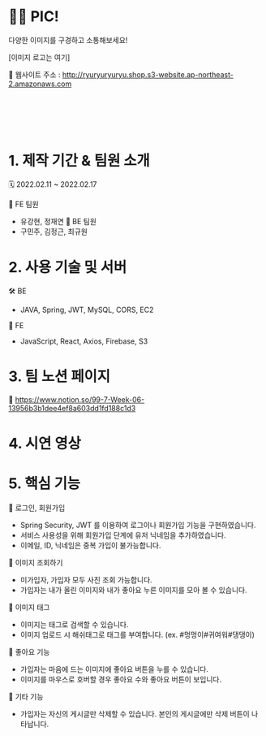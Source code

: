 # 🤳🏻 PIC!  
다양한 이미지를 구경하고 소통해보세요!

[이미지 로고는 여기]  






🔗 웹사이트 주소 : http://ryuryuryuryu.shop.s3-website.ap-northeast-2.amazonaws.com  

</br>
</br>
</br>
</br>



# 1. 제작 기간 & 팀원 소개

🗓 2022.02.11 ~ 2022.02.17

👥 FE 팀원
  - 유강현, 정재연
👥 BE 팀원
  - 구민주, 김정근, 최규원


# 2. 사용 기술 및 서버

🛠 BE
  - JAVA, Spring, JWT, MySQL, CORS, EC2

🎨 FE
  - JavaScript, React, Axios, Firebase, S3


# 3. 팀 노션 페이지

🔗 https://www.notion.so/99-7-Week-06-13956b3b1dee4ef8a603dd1fd188c1d3


# 4. 시연 영상



# 5. 핵심 기능

🔐 로그인, 회원가입
  - Spring Security, JWT 를 이용하여 로그이나 회원가입 기능을 구현하였습니다.
  - 서비스 사용성을 위해 회원가입 단계에 유저 닉네임을 추가하였습니다.
  - 이메일, ID, 닉네임은 중복 가입이 불가능합니다.

👀 이미지 조회하기
  - 미가입자, 가입자 모두 사진 조회 가능합니다.
  - 가입자는 내가 올린 이미지와 내가 좋아요 누른 이미지를 모아 볼 수 있습니다.

🔖 이미지 태그
  - 이미지는 태그로 검색할 수 있습니다.
  - 이미지 업로드 시 해쉬태그로 태그를 부여합니다. (ex. #멍멍이#귀여워#댕댕이)
  
 💓 좋아요 기능
  - 가입자는 마음에 드는 이미지에 좋아요 버튼을 누를 수 있습니다.
  - 이미지를 마우스로 호버할 경우 좋아요 수와 좋아요 버튼이 보입니다.

 🎸 기타 기능
  - 가입자는 자신의 게시글만 삭제할 수 있습니다. 본인의 게시글에만 삭제 버튼이 나타납니다.
